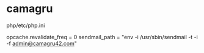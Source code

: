 # camagru

php/etc/php.ini

opcache.revalidate_freq = 0
sendmail_path = "env -i /usr/sbin/sendmail -t -i -f admin@camagru42.com"
